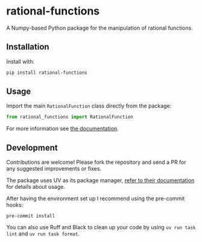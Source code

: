 # rational-functions

A Numpy-based Python package for the manipulation of rational functions.

## Installation

Install with:

```bash
pip install rational-functions
```

## Usage

Import the main `RationalFunction` class directly from the package:

```py
from rational_functions import RationalFunction
```

For more information see [the documentation](https://stur86.github.io/rational-functions/).

## Development

Contributions are welcome! Please fork the repository and send a PR for any suggested improvements or fixes.

The package uses UV as its package manager, [refer to their documentation](https://docs.astral.sh/uv/) for details about usage.

After having the environment set up I recommend using the pre-commit hooks:

`pre-commit install`

You can also use Ruff and Black to clean up your code by using `uv run task lint` and `uv run task format`.
